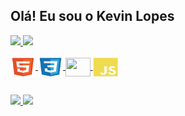 ## Olá! Eu sou o Kevin Lopes

 <div>
  <a href="https://github.com/kevin-lopes">
  <img height="180em" src="https://github-readme-stats.vercel.app/api?username=kevin-lopes&show_icons=true&theme=dark&include_all_commits=true&count_private=true"/>
  <img height="180em" src="https://github-readme-stats.vercel.app/api/top-langs/?username=kevin-lopes&layout=compact&langs_count=16&theme=dark"/>
</div>
<div style="display: inline_block"><br>
  <img align="center"  height="30" width="40" src="https://raw.githubusercontent.com/devicons/devicon/master/icons/html5/html5-original.svg">
  <img align="center"  height="30" width="40" src="https://raw.githubusercontent.com/devicons/devicon/master/icons/css3/css3-original.svg">
  <img align="center"  height="30" width="40" src="https://raw.githubusercontent.com/jmnote/z-icons/master/svg/bootstrap.svg">
  <img align="center"  height="30" width="40" src="https://raw.githubusercontent.com/devicons/devicon/master/icons/javascript/javascript-plain.svg">
  
  ##
 <div>
  <a href="https://www.linkedin.com/in/kevinlopes-"> <img src="https://img.shields.io/badge/LinkedIn-0077B5?style=for-the-badge&logo=linkedin&logoColor=white"<a/>
   <a href="https://www.instagram.com/kevinlpersonal/"> <img src="https://img.shields.io/badge/Instagram-E4405F?style=for-the-badge&logo=instagram&logoColor=white " </a>
 </div>
<div> 
  

</div>
